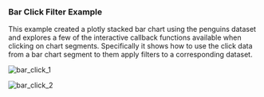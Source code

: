 ### Bar Click Filter Example
This example created a plotly stacked bar chart using the penguins dataset and explores a few of the interactive callback functions available when clicking on chart segments.  Specifically it shows how to use the click data from a bar chart segment to them apply filters to a corresponding dataset.

![bar_click_1](https://github.com/user-attachments/assets/a4a34607-c6e3-47a2-8563-881f85d7e30d)

![bar_click_2](https://github.com/user-attachments/assets/508f8ec6-4dca-402c-8ea7-b5adf40e416e)

